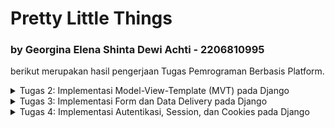 # Pretty Little Things 
### by Georgina Elena Shinta Dewi Achti - 2206810995
berikut merupakan hasil pengerjaan Tugas Pemrograman Berbasis Platform.

<details>
<summary>Tugas 2: Implementasi Model-View-Template (MVT) pada Django</summary>

# TUGAS 2📕
Projek ini dibuat dengan tujuan memenuhi Tugas 2 Pemrograman Berbasis Platform. Link app dapat di akses [di sini](https://prettylittlethings-co.adaptable.app).

Saya akan menjelaskan beberapa poin-poin berikut:
1. Implementasi dalam proses pembuatan proyek Django: **PrettyLittleThings-Co**
2. Bagan request client ke web aplikasi berbasis Django beserta responnya
3. Alasan penggunaan Virtual Environment
4. Penjelasan terkait MVC, MVT, MVVM serta perbedaan dari ketiganya

## Implementasi dalam proses pembuatan proyek Django: PrettyLittleThings-Co
<details>
<summary>Pembuatan Projek Django</summary> 
Membuat suatu repository baru di GitHub dengan nama "PrettyLittleThings-Co" lalu diclone di local. Kemudian saya membuat file `requirements.txt` pada folder direktori local saya dan menuliskan requirements yang diperlukan dari tutorial, yaitu:

```
django
gunicorn
whitenoise
psycopg2-binary
requests
urllib3
```

Setelah itu, saya lanjut untuk mendownload dengan menjalankan command:
1. `python3 -m venv env ` -> untuk membuat virtual environment
2. `source env/bin/activate` -> mengaktifasi virtual environment
3. `pip3 install -r requirements.txt` -> menginstall module Django di virtual environment.
4. `django-admin startproject inventory_co .` -> membuat proyek Django

Pada poin terakhir, command tersebut nantinya akan berisi file-file pendukung proyek.

Setelah itu saya menguji deploy di localhost dengan melakukan command`./manage.py runserver` lalu klik `http://localhost:8000`. Jika terlihat ada roket dengan tulisan succesful, maka deploy berhasil🤩
</details>
<details>
<summary>Membuat dan Menjalankan Aplikasi</summary> 
Selanjutnya, saya mengubah `ALLOWED_HOSTS` di file `settings.py` dengan menambahkan `"*"` agar proyek ini bisa dijalankan di domain apapun:

```
ALLOWED_HOSTS = ["*"]
```

jalankan command:

```
python3 manage.py startapp main
```

sehingga terbentuk folder `main` di root repository. Tambahkan nama aplikasi di folder `inventory_co` di file `settings.py` pada bagian `INSTALLED_APPS`, seperti berikut:

```
INSTALLED_APPS = [
    ...,
    'main',
    ...
]
```
</details>
<details>
<summary>Membuat Model Aplikasi Main</summary> 
Saya melakukan modifikasi pada file `models.py` di folder `main` dengan menambahkan kode;

```
class Item(models.Model):
    name = models.CharField(max_length=255)
    amount = models.IntegerField()
    description = models.TextField()
```

Kemudian, agar Django dapat menyesuaikan struktur basis data dengan model yang baru dibuat, lakukan migrate dengan menjalankan command:

```
python3 manage.py makemigrations
python3 manage.py migrate
```

Maka, model pada aplikasi dan basis data telah sesuai dengan yang kita inginkan.
</details>
<details>
<summary>Membuat Fungsi main.html dan views.py</summary>
Saya membuat direktori baru bernama `templates` di dalam direktori aplikasi main. Di dalam direktori `templates`, saya membuat berkas baru bernama `main.html` dengan isi:

```
<!DOCTYPE html>
<html lang="en">
<head>
    <meta charset="UTF-8">
    <meta name="viewport" content="width=device-width, initial-scale=1.0">
    <title>Hi! It's Pretty Little Things Here~</title>
</head>
<body>
    <h1>{{judul}}</h1>

    <h5>Seller name: </h5>
    <p>{{ name }}<p>

    <h5>The Items: </h5>
    <p>{{ item }}<p>

    <h5>Price: </h5>
    <p>{{ price }}<p>

    <h5>Address: </h5>
    <p>{{ adress }}<p>

</body>
</html>
```

Kemudian pada file `views.py` pada aplikasi `main` saya menambahkan impor:

```
from django.shortcuts import render
```

serta menambahkan fungsi `show_main` sebagai berikut:

```
def show_main(request):
    context = {
        'judul': 'Hi! It is Pretty Little Things Here~',
        'name': 'Elena',
        'item': 'DIY Bracellet',
        'amount': '10',
        'price': ' Rp10.000,-',
        'adress': 'Jl. Yu'
    }

    return render(request, "main.html", context)
```

</details>
<details>
<summary>Melakukan Routing</summary> 
Proses routing dilakukan melalui file `urls.py` pada folder main dengan mengisi dengan kode berikut:

```
from django.urls import path
from main.views import show_main

app_name = 'main'

urlpatterns = [
    path('', show_main, name='show_main'),
]
```

Function `show_main` bertujuan untuk menampilkan aplikasi dengan mengakses `main.views`. Lalu, lakukan proses routing pada file `urls.py` di direktori `inventory_co` dan isi dengan kode:

```
from django.contrib import admin
from django.urls import path, include

urlpatterns = [
    path('admin/', admin.site.urls),
    path('main/', include('main.urls'))
]
```

</details>
<details>
<summary>Melakukan Deployment</summary>
Cek kembali aplikasi sebelum melakukan deployment dengan menjalankan command:

```
python3 manage.py runserver
```

lalu masuk ke server `http://localhost:8000/main/`

Jika aplikasi dapat berjalan dengan baik, lanjutkan dengan melakukan add, commit, dan push ke dalam repository:

```
git add .
git commit -m "the main app"
git push -u origin master
```

Terakhir, saya melakukan deploy di Adaptable. Dimulai dengan  menggunakan Python App Template dengan menklik `+NEW APP`, lalu connect dengan repositori pilihan, kemudian memilih `Python App Template`, kemudian pilih opsi `PostgreSQL`. Kalian diminta untuk mengecek python version kalian dengan command:

```
python3 --version
```

Setelah itu, isi bagian command dengan:

```
python manage.py migrate && gunicorn PrettyLittleThings-Co.wsgi
```

Tunggu aplikasi hingga proses deploy selesai.
</details>


## Bagan request client ke web aplikasi berbasis Django beserta responnya
![](https://i.imgur.com/ltmg32e.png)
Terdapat komponen `client`, `urls.py`, `views.py`, `models.py`, serta berkas html `main.html` yang menjadi bagian dari berjalannya sistem. Sistem dimulai dengan **request** yang dikirimkan oleh `client` ke `urls.py` untuk mengolah file request yang kemudian dilanjutkan ke `views.py`. Pada `views.py` memproses data, mengambil data dari database, kemudian lanjut ke `models.py` dan merender berkas `main.html`. Setelah template data berhasil dirender, halaman akan dikembalikan sebagai HTTP Response kepada client.


## Alasan penggunaan Virtual Environment
Pada Django, virtual environment memiliki banyak manfaat yang digunakan dalam pengembangan Python bagi para pengguna. Manfaat berupa:

- **Isolasi Dependensi.**
    Dapat memungkinkan kita untuk menciptakan lingkungan pengembangan terisolasi di mana setiap proyek memiliki dependensi Python yang independen sehingga dapat menghindari konflik antara versi paket yang berbeda di berbagai proyek. Dalam virtual environment, kita dapat mengelola data secara terpisah untuk setiap proyek, membuat manajemen dependensi lebih mudah, dan mengurangi risiko masalah kompatibilitas.

- **Reproducible Environment.**
    Dapat membuat environment pengembangan yang dapat direplikasi dengan mudah di mesin lain atau oleh rekan tim. Hal ini dapat memastikan bahwa suatu proyek mampu dijalankan dengan benar di berbagai environment.

- **Keamanan dan Stabilitas.**
    Dapat melindungi sistem operasi dari perubahan tak terduga yang dapat disebabkan oleh proyek Python yang tidak terkendali. Hal ini dapat menjaga stabilitas dari environment proyek yang sedang kita jalankan.

Tanpa virtual environment, kita tetap dapat membuat aplikasi web berbasis Django. Namun, sangat tidak disarankan karena tanpa virtual environment, terdapat beberapa risiko serta potensi masalah yang dapat terjadi, seperti:

- **Konflik Dependensi.**
    Proyek Django yang berbeda mungkin memerlukan versi yang berbeda dari paket Python atau library tertentu sehingga proyek-proyek tersebut dapat saling mempengaruhi dan menimbulkan konflik dependensi.

- **Kesulitan Manajemen Dependensi.**
    Manajemen dependensi proyek akan menjadi lebih sulit karena kita harus memantau dan mengelola semua dependensi global di tingkat sistem.

- **Kurangnya Reproducibility.**
    Sulit memastikan bahwa proyek dapat dijalankan dengan benar di environment pengembangan yang berbeda sehingga menimbulkan kemungkinan masalah ketika kita ingin berbagi proyek atau mengerjakannya di tempat lain.


## Penjelasan terkait MVC, MVT, MVVM serta perbedaan dari ketiganya
MVC, MVT, dan MVVM adalah tiga arsitektur desain yang digunakan dalam pengembangan perangkat lunak, terutama dalam pengembangan aplikasi web. 

### MVC (Model-View-Controller):
1. **Model** -> mengelola data dan berisi logika untuk pemrosesan data.

2. **View** -> tampilan dan presentasi data kepada pengguna untuk menampilkan informasi.

3. **Controller** -> mengontrol alur aplikasi dan mengatur interaksi antara Model dan View.

### MVT (Model-View-Template):

1. **Model** -> mengelola data dan berisi logika untuk pemrosesan data.

2. **View** -> tampilan dan presentasi data kepada pengguna untuk menampilkan informasi.

3. **Template** -> mengontrol tampilan secara langsung dan memungkinkan pengembang untuk memisahkan logika presentasi dari tampilan.

## MVVM (Model-View-ViewModel):

1. **Model** -> mengelola data dan berisi logika untuk pemrosesan data.

2. **View** -> tampilan dan presentasi data kepada pengguna untuk menampilkan informasi.

3. **ViewModel** -> mengubah data Model ke format yang dapat ditampilkan oleh View.

Terdapat beberapa perdebaan dari MVC, MVT, dan MVVM. MVC lebih mengarah ke pemisahan peran antara Model, View, dan Controller, tetapi sering kali tugas Controller menjadi kompleks dalam aplikasi yang besar. MVT menggunakan Template untuk mengelola tampilan, yang memungkinkan pemisahan logika presentasi dari tampilan. Terakhir, MVVM lebih mengarah ke pemisahan data dan tampilan dimana ViewModel bertanggung jawab untuk memformat data dari Model agar sesuai dengan tampilan View, sehingga tampilan tidak perlu memiliki logika pemformatan data. Mereka memiliki konsep yang mirip dalam pemisahan tanggung jawab dalam pengembangan perangkat lunak, tetapi memiliki perbedaan dalam implementasi dan penekanannya pada pemisahan tugas.
</details>

<details>
<summary>Tugas 3: Implementasi Form dan Data Delivery pada Django</summary>

# TUGAS 3📗
Projek ini dibuat dengan tujuan memenuhi Tugas 3 Pemrograman Berbasis Platform.

Saya akan menjelaskan beberapa poin-poin berikut:
1. Perbedaan antara form POST dan form GET dalam Django
2. Perbedaan utama antara XML, JSON, dan HTML dalam konteks pengiriman data?
3. Alasan mengapa JSON sering digunakan dalam pertukaran data antara aplikasi web modern
4. Penjelasan cara saya mengimplementasikan lanjutan proses pembuatan proyek **PrettyLittleThings-Co**

## form `POST` vs form `GET` in Django

`Form` adalah elemen HTML yang digunakan untuk mengumpulkan data dari pengguna, seperti input teks, tombol radio, atau checkbox yang memungkinkan pengguna untuk mengirim data ke _web server_ untuk diproses.

| Perbedaan | Post | Get |
| ------- | ------- | ------- |
| Pengiriman Data | Mengirim data sebagai bagian dari permintaan HTTP dan bersifat tersembunyi  | Mengirim data melalui query string dalam URL |
| Keamanan | Lebih aman karena data tidak terlihat di URL | data ditampilkan secara terbuka dalam URL |
| Penggunaan | Membuat, memperbarui, atau menghapus data sehingga cocok untuk mengirim data sensitif | Melakukan pencarian atau menampilkan data sehingga cocok untuk permintaan yang hanya mengambil data dari server tanpa mengubahnya|
| Kapasitas Data | Dapat mengirim jumlah data yang lebih besar karena data disimpan di tubuh permintaan | Dibatasi oleh panjang URL sehingga kurang cocok untuk data yang besar |

## `XML` vs `JSON` vs `HTML` dalam Pengiriman Data
| Perbedaan | XML | JSON | HTML |
| --------- | --- | ---- | ---- |
| Singkatan | eXtensible Markup Language | JavaScript Object Notation | HyperText Markup Language |
| Tujuan |  dirancang terutama untuk menyimpan, mengirimkan, dan mengatur data | merepresentasikan data dengan format sederhana yang mudah dibaca mesin dan manusia dengan menyajikan pasangan key-value di dalam suatu array | mendefinisikan tata letak, konten, serta visual halaman web yang mencakup elemen seperti judul, paragraf, daftar, tautan, dan komponen multimedia |
| Penggunaan | Digunakan dalam pertukaran data antara sistem yang berbeda dan perlu menggambarkan data yang kompleks dan terstruktur dengan baik | Digunakan dalam pengembangan aplikasi web karena mudah dibaca oleh manusia dan mudah digunakan oleh bahasa pemrograman modern | Digunakan untuk menampilkan konten web sehingga dapat diakses oleh browser web |


## `JSON` sering digunakan dalam Pertukaran Data antara App Web Modern?!
Seperti yang telah dibahas sebelumnnya, `JSON` (JavaScript Object Notation) merupakan format Bahasa-Independen yang berasal dari JavaScript yang dapat dibaca dan ditulis oleh manusia. Terdapat beberapa kegunaan dari `JSON`, yaitu:
- **Transfer data dengan mudah.**
Menyimpan semua data dalam array sehingga transfer data menjadi lebih mudah. Itu sebabnya `JSON` sangat baik untuk berbagi data dengan ukuran berapa pun, termasuk audio, video, dan lain-lain.
- **Ringan dan Mudah dibaca.** 
Sintaksnya sangat kecil, mudah, dan ringan sehingga menjadi alasan mengeksekusi dan merespons dengan cara yang lebih cepat.
- **Dukungan Bahasa Pemrograman.** 
`JSON` didukung oleh hampir semua bahasa pemrograman, sehingga memungkinkan interoperabilitas yang baik antara berbagai teknologi dan aplikasi. `JSON` memiliki jangkauan luas untuk dukungan browser kompatibilitas dengan sistem operasi sehingga tidak memerlukan banyak usaha untuk membuat semuanya kompatibel dengan browser.
- **Dukungan untuk Nested Data.** 
`JSON` mendukung data berjenjang (nested) yang memungkinkan representasi data yang kompleks dan terstruktur dengan mudah. Hal ini berguna dalam situasi di mana data memiliki hubungan hierarkis. 

# Implementasi Data
_notes: terdapat perubahan nama variabel/objek dari Tugas 2, yaitu `Item` menjadi `Product` di Tugas 3._
<details>
<summary>Membuat Input Form</summary>

Kita perlu membuat form untuk mendapatkan data baru yang ingin ditampilkan. Sebelum itu, saya membuat direktori baru pada **root** dengan nama `templates` yang di dalamnya terdapat file `base.html` yang berisi:

```
{% load static %}
<!DOCTYPE html>
<html lang="en">
    <head>
        <meta charset="UTF-8" />
        <meta
            name="viewport"
            content="width=device-width, initial-scale=1.0"
        />
        {% block meta %}
        {% endblock meta %}
    </head>

    <body>
        {% block content %}
        {% endblock content %}
    </body>
</html>
```
Saya melakukan konfigurasi pada `settings.py` di direktori `inventory_co` agar `base.html` terdeteksi sebagai template dengan menambahkan:

```
...
TEMPLATES = [
    {
        'BACKEND': 'django.template.backends.django.DjangoTemplates',
        'DIRS': [BASE_DIR / 'templates'], # kode ini
        'APP_DIRS': True,
        ...
    }
]
...
```

Kemudian, saya mengubah `main.html` pada direktori `main/templates` terlebih dahulu agar dapat menggunakan `base.html` sebagai template dasarnya dengan kode:

```
{% extends 'base.html' %}

{% block content %}
    <h1>{{judul}}</h1>

    <h5>Seller name: </h5>
    <p>{{ name }}<p>

    <h5>The Items: </h5>
    <p>{{ item }}<p>

    <h5>Price: </h5>
    <p>{{ price }}<p>

    <h5>Address: </h5>
    <p>{{ adress }}<p>

{% endblock content %}
```

Selanjutnya, saya sudah dapat fokus untuk membuat input form. Saya membuat berkas `forms.py` pada direktori `main` kemudian mengisi file dengan:

```
from django.forms import ModelForm
from main.models import Product

class ProductForm(ModelForm):
    class Meta:
        model = Product
        fields = ["name", "price", "description"]

```

Selanjutnya, saya mengubah fungsi `show_main` dan menambahkan fungsi `create_product` pada file `views.py` dalam direktori `main` dengan kode berikut:

```
def show_main(request):
    products = Product.objects.all()

    context = {
        'judul': 'Hi! It is Pretty Little Things Here~',
        'name': 'Elena',
        'item': 'DIY Bracellet',
        'amount': '10',
        'price': ' Rp10.000,-',
        'adress': 'Jl. Yu',
        'products': products
    }

    return render(request, "main.html", context)

def create_product(request):
    form = ProductForm(request.POST or None)

    if form.is_valid() and request.method == "POST":
        form.save()
        return HttpResponseRedirect(reverse('main:show_main'))

    context = {'form': form}
    return render(request, "create_product.html", context)

```
Fungsi `create_product` menangani input baru dari form yang akan membuat sebuah objek **ProductForm** berdasarkan data yang diterima dari `request.POST` (data yang dikirimkan melalui form). Lalu, diperiksa kembali apakah form tersebut valid dengan menggunakan `form.is_valid()` dan apabila valid dan metode request adalah POST, data produk baru akan disimpan ke database melalui `form.save()`, kemudian pengguna akan diarahkan kembali ke halaman utama dengan **HttpResponseRedirect**.

Berikutnya, saya membuat file `create_product.html` pada direktori `main` yang berisi:
```
{% extends 'base.html' %} 

{% block content %}
<h1>Add New Product</h1>

<form method="POST">
    {% csrf_token %}
    <table>
        {{ form.as_table }}
        <tr>
            <td></td>
            <td>
                <input type="submit" value="Add Product"/> # tombol
            </td>
        </tr>
    </table>
</form>

{% endblock %}
```
yang akan menampilkan halaman form untuk menambah item baru. File ini mencakup form dengan token CSRF, bidang-bidang form, dan tombol "Add Product" yang mengirimkan data form ke view create_product.

Kemudian pada `main.html` di direktori `main`, saya menambahkan kode:

```
...
<table>
    <tr>
        <th>Name</th>
        <th>Price</th>
        <th>Description</th>
        <th>Date Added</th>
    </tr>

    {% comment %} Berikut cara memperlihatkan data produk di bawah baris ini {% endcomment %}

    {% for product in products %}
        <tr>
            <td>{{product.name}}</td>
            <td>{{product.price}}</td>
            <td>{{product.description}}</td>
            <td>{{product.date_added}}</td>
        </tr>
    {% endfor %}
</table>

<br />

<a href="{% url 'main:create_product' %}"> # tombol
    <button>
        Add New Product
    </button>
</a>

{% endblock content %}
```
untuk menampilkan data produk yang diterima dari view `show_main` dalam bentuk tabel, serta tombol yang akan mengarahkan user pada halaman form penambahan product.


</details>

<details>
<summary>Menambahkan Fungsi pada Views</summary>

Saya menambahkan 5 fungsi views untuk melihat objek yang sudah ditambahkan dalam format `HTML`, `XML`, `JSON`, `XML` by **ID**, dan `JSON` by **ID**. Untuk format `XML` dan `JSON`, saya akan menambahkan import **HttpResponse** dan **serializers** pada `views.py`di folder `main`.

Format `HTML`:
```
def show_main(request):
    products = Product.objects.all()

    context = {
        'judul': 'Hi! It is Pretty Little Things Here~',
        'name': 'Elena',
        'item': 'DIY Bracellet',
        'amount': '10',
        'price': ' Rp10.000,-',
        'adress': 'Jl. Yu',
        'products': products
    }

    return render(request, "main.html", context)
```
`products = Product.objects.all()` mengambil semua objek Product dari database dengan Product.objects.all() dan menyimpannya dalam variabel product. Data item kemudian disertakan dalam konteks dan akan ditampilkan dalam template HTML `main.html`.


Format `XML`:

```
def show_xml(request):
    data = Product.objects.all()
    return HttpResponse(serializers.serialize("xml", data), content_type="application/xml")
```

Format `JSON`:

``` 
def show_json(request):
    data = Product.objects.all()
    return HttpResponse(serializers.serialize("json", data), content_type="application/json")
```


Format `XML` by **ID**:

```
def show_xml_by_id(request, id):
    data = Product.objects.filter(pk=id)
    return HttpResponse(serializers.serialize("xml", data), content_type="application/xml")
```

Format `JSON` by **ID**:
``` 
def show_json_by_id(request, id):
    data = Product.objects.filter(pk=id)
    return HttpResponse(serializers.serialize("json", data), content_type="application/json")
```
</details>
<details>
<summary>Membuat Routing URL</summary>

Tambahkan kelima path **url** fungsi diatas ke dalam **urlpatterns** pada `urls.py` di folder `main`. Tidak lupa untuk meng-import-nya dari `views.py`.

``` 
from django.urls import path
from main.views import show_main, create_product, show_xml, show_json, show_xml_by_id, show_json_by_id 

app_name = 'main'

urlpatterns = [
    path('', show_main, name='show_main'),
    path('create-product', create_product, name='create_product'),
    path('xml/', show_xml, name='show_xml'), 
    path('json/', show_json, name='show_json'), 
    path('xml/<int:id>/', show_xml_by_id, name='show_xml_by_id'),
    path('json/<int:id>/', show_json_by_id, name='show_json_by_id'), 
]
```

Dengan begitu, input form sudah selesai dibuat dan siap digunakan. Jalankan command `python manage.py runserver` dan kunjungi http://localhost:8000.
</details>

<details>
<summary>Postman Screenshot</summary>

1. Screenshot `HTML`
![](https://i.imgur.com/BSpmURi.png)
![](https://i.imgur.com/XN5WnWL.png)

2. Screenshot `XML`
![](https://i.imgur.com/utbizIL.png)

3. Screenshot `XML` by **ID**
![](https://i.imgur.com/6qx8lbV.png)

4. Screenshot `JSON`
![](https://i.imgur.com/9LOAx1D.png)

5. Screenshot `JSON` by **ID**
![](https://i.imgur.com/h7u3xHo.png)

</details>
</details>

<details>
<summary> Tugas 4: Implementasi Autentikasi, Session, dan Cookies pada Django </summary>

# Tugas 4📙
Projek ini dibuat dengan tujuan memenuhi Tugas 3 Pemrograman Berbasis Platform.

Saya akan menjelaskan beberapa poin-poin berikut:

- Apa itu Django UserCreationForm, serta apa kelebihan dan kekurangannya
- Perbedaan antara autentikasi dan otorisasi dalam konteks Django, dan alasan mengapa keduanya penting
- Apa itu cookies dalam konteks aplikasi web, dan bagaimana Django menggunakan cookies untuk mengelola data sesi pengguna
- Apakah penggunaan cookies aman secara default dalam pengembangan web, atau apakah ada risiko potensial yang harus diwaspadai?
- Cara saya mengimplementasikan checklist di atas secara step-by-step.

## Django `UserCreationForm`🧐
 Django `UserCreationForm` adalah sebuah form Django yang digunakan untuk membuat user baru di dalam suatu web app. `UserCreationForm` umumnya memiliki 3 field, yaitu `username`, `password1`, dan `password2`. Field `password2` biasanya digunakan untuk mengonfirmasi password sebelumya.

| Kelebihan | Kekurangan |
| --------- | ---------- |
| mudah digunakan karena merupakan default form dari Django sehingga tidak perlu membuat model form lagi dan data pendaftar dapat langsung disimpan di database. | tidak customizable secara ekstensif karena memiliki tingkat kustomisasi yang terbatas sehingga membutuhkan model form dengan field tambahan atau logika validasi yang lebih kompleks sehingga untuk penambahan field lain dan perubahan tampilan harus dilakukan perubahan sendiri. |
| validasi otomatis yang mana data yang dimasukkan oleh pengguna, yaitu keunikan nama pengguna, kata sandi yang cukup kuat, dll akan melakukan validasi secara otomatis. | |
| secara langsung berintegrasi dengan Django's _authentication system_ yang membuat mudah untuk menambahkan sistem autentikasi ke dalam aplikasi Django. | |

## Autentikasi 🆚 Otorisasi dalam Konteks Django
**PERBEDAAN👐🏻**
- Autentikasi adalah proses verifikasi siapa user yang berusaha menggunakan akses yang melibatkan verifikasi nama pengguna (username) dan kata sandi (password) yang dimasukkan oleh pengguna sesuai dengan yang ada dalam database. 
- Otorisasi adalah proses verifikasi user yang telah diautentikasi apakah dapat mengakses suatu sistem sehingga proses ini memutuskan apa yang diperbolehkan atau tidak diperbolehkan untuk pengguna yang sudah terautentikasi. 

**Mengapa Keduanya Penting?**

Autentikasi penting untuk memastikan bahwa pengguna yang masuk adalah pengguna yang sah, sedangkan otorisasi penting untuk mengontrol hak akses pengguna dalam aplikasi. Dengan kombinasi autentikasi dan otorisasi, kita dapat memastikan bahwa pengguna hanya dapat mengakses bagian dari aplikasi yang sesuai dengan izin mereka untuk menjaga keamanan serta privasi data.

## Cookies dalam Konteks Aplikasi Web Django🍪✨
**Apa itu Cookies🤔💭?**

Cookies adalah penyimpanan data client yang disimpan oleh server web dan dikirim kembali ke server setiap kali permintaan dilakukan. Jadi, penyimpanan bersifat **sementara** karena data hanya tersimpan ketika pengguna sedang melakukan interaksi di dalam aplikasi web. Cookies mengandung informasi tertentu, seperti pengenal sesi atau preferensi pengguna, dan disimpan dalam penyimpanan lokal browser. 

**Cara Django Menggunakan Cookies untuk Mengelola Data Sesi Pengguna**

Cookies dikelola dengan struktur seperti **map** yang terdiri dari **key** dan **value** berupa user dan data yang disimpan. Untuk menjaga keamanan data, pada Django juga terdapat expiration date sehingga ketika pengguna sudah keluar dari aplikasi web, seluruh data pengguna juga akan dinonaktifkan. Umumnya, cookies digunakan untuk menyimpan informasi sementara seperti ID sesi, preferensi pengguna, atau informasi lain yang diperlukan untuk interaksi selama sesi pengguna.

## Keamanan Penggunaan Cookies dalam Pengembangan Web
Cookies disimpan pada browser client sehingga keamanan sebenarnya tergantung pada browser milik client. Selain itu, cookies juga dapat dilihat secara langsung oleh pengguna sehingga data yang disimpan tidak aman jika digunakan untuk menyimpan sesuatu yang sifatnya **private**.

Beberapa resiko potensial yang harus diwaspadai terhadap keamanan cookies adalah adanya Cookie Theft yaitu pencurian cookies karena mendapat akses ilegal ke cookies pengguna. Umumnya menyerang informasi pengguna yang bersifat private seperti ID, validation token, dan lain-lain sehingga sesi pengguna dapat diambil alih.

Beberapa risiko potensial yang terkait dengan penggunaan cookies, berupa:
- **Cross-Site Scripting (XSS)**. Terjadi ketika data yang disimpan dalam cookies tidak dihindari atau disaring dengan benar. Penyerang dapat memasukkan kode skrip berbahaya ke dalam cookies yang akan dieksekusi oleh browser pengguna saat cookies tersebut digunakan.
- **Session Hijacking**. Terjadi ketika cookies digunakan untuk mengelola sesi pengguna dan tidak dienkripsi dengan baik, ada risiko sesi pengguna yang dapat dicuri oleh penyerang dan penyerang masuk ke akun pengguna tanpa izin.
- **Man-in-the-Middle (MitM) Attacks**. Terjadi ketika koneksi antara pengguna dan server tidak aman (contoh, tanpa HTTPS) sehingga cookies dapat disadap oleh penyerang saat transit. 

## Implementasi Data💻
<details>
<summary>Implementasi fungsi Registrasi, Log in, dan Log out</summary>


</details>
<details>
<summary>Membuat dua akun pengguna dengan masing-masing tiga dummy data </summary>


</details>
<details>
<summary>Menghubungkan model Item dengan User</summary>


</details>
<details>
<summary>Menampilkan detail informasi pengguna yang sedang Logged in seperti Username dan menerapkan Cookies seperti Last Login di halaman utama aplikasi</summary>


</details>


</details>
